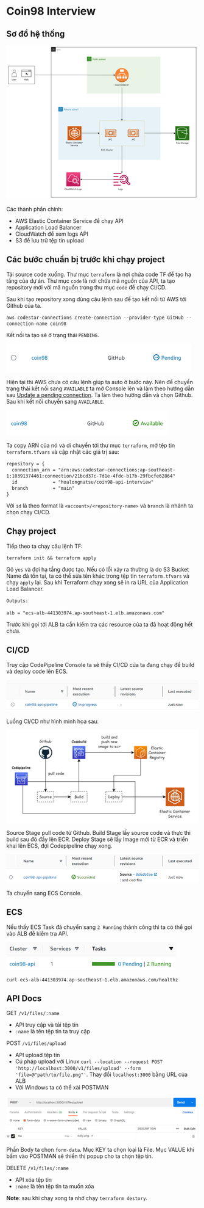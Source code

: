 # Coin98 Interview

## Sơ đồ hệ thống

![](/images/icon-coin98.png)

Các thành phần chính:
+ AWS Elastic Container Service để chạy API
+ Application Load Balancer
+ CloudWatch để xem logs API
+ S3 để lưu trữ tệp tin upload

## Các bước chuẩn bị trước khi chạy project
Tải source code xuống. Thư mục `terraform` là nơi chứa code TF để tạo hạ tầng của dự án. Thư mục `code` là nơi chứa mã nguồn của API, ta tạo repository mới với mã nguồn trong thư mục `code` để chạy CI/CD.

Sau khi tạo repository xong dùng câu lệnh sau để tạo kết nối từ AWS tới Github của ta.


```
aws codestar-connections create-connection --provider-type GitHub --connection-name coin98
```

Kết nối ta tạo sẽ ở trạng thái `PENDING`.

![](/images/01.png)

Hiện tại thì AWS chưa có câu lệnh giúp ta auto ở bước này. Nên để chuyển trạng thái kết nối sang `AVAILABLE` ta mở Console lên và làm theo hướng dẫn sau [Update a pending connection](https://docs.aws.amazon.com/dtconsole/latest/userguide/connections-update.html). Ta làm theo hướng dẫn và chọn Github. Sau khi kết nối chuyển sang `AVAILABLE`.

![](/images/02.png)

Ta copy ARN của nó và di chuyển tới thư mục `terraform`, mở tệp tin `terraform.tfvars` và cập nhật các giá trị sau:

```
repository = {
  connection_arn = "arn:aws:codestar-connections:ap-southeast-1:10391374461:connection/21bcd37c-7d1e-4fdc-b17b-29fbcfe62864"
  id             = "hoalongnatsu/coin98-api-interview"
  branch         = "main"
}
```

Với `id` là theo format là `<account>/<repository-name>` và `branch` là nhánh ta chọn chạy CI/CD.

## Chạy project
Tiếp theo ta chạy câu lệnh TF:

```
terraform init && terraform apply
```

Gõ `yes` và đợi hạ tầng được tạo. Nếu có lỗi xảy ra thường là do S3 Bucket Name đã tồn tại, ta có thể sửa tên khác trong tệp tin `terraform.tfvars` và chạy `apply` lại. Sau khi Terraform chạy xong sẽ in ra URL của Application Load Balancer.

```
Outputs:

alb = "ecs-alb-441303974.ap-southeast-1.elb.amazonaws.com"
```

Trước khi gọi tới ALB ta cần kiểm tra các resource của ta đã hoạt động hết chưa.

## CI/CD
Truy cập CodePipeline Console ta sẽ thấy CI/CD của ta đang chạy để build và deploy code lên ECS.

![](/images/03.png)

Luồng CI/CD như hình minh họa sau:

![](/images/icon-coin98-cicd.png)

Source Stage pull code từ Github. Build Stage lấy source code và thực thi build sau đó đẩy lên ECR. Deploy Stage sẽ lấy Image mới từ ECR và triển khai lên ECS, đợi Codepipeline chạy xong.

![](/images/04.png)

Ta chuyển sang ECS Console.

## ECS
Nếu thấy ECS Task đã chuyển sang `2 Running` thành công thì ta có thể gọi vào ALB để kiểm tra API.

![](/images/05.png)

```
curl ecs-alb-441303974.ap-southeast-1.elb.amazonaws.com/healthz
```


## API Docs
GET `/v1/files/:name`

+ API truy cập và tải tệp tin
+ `:name` là tên tệp tin ta truy cập

POST `/v1/files/upload`
+ API upload tệp tin
+ Cú pháp upload với Linux `curl --location --request POST 'http://localhost:3000/v1/files/upload' --form 'file=@"path/to/file.png"'`. Thay đổi `localhost:3000` bằng URL của ALB
+ Với Windows ta có thể xài POSTMAN

![](/images/06.png)

Phần Body ta chọn `form-data`. Mục KEY ta chọn loại là File. Mục VALUE khi bấm vào POSTMAN sẽ thiển thị popup cho ta chọn tệp tin.

DELETE `/v1/files/:name`
+ API xóa tệp tin
+ `:name` là tên tệp tin ta muốn xóa

**Note**: sau khi chạy xong ta nhớ chạy `terraform destory`.